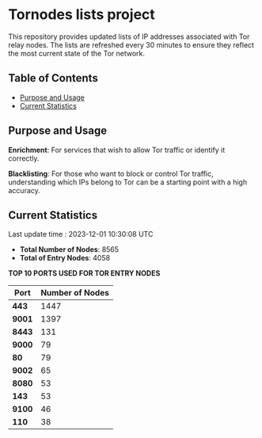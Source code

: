 # Tornodes lists project

This repository provides updated lists of IP addresses associated with Tor relay nodes. The lists are refreshed every 30 minutes to ensure they reflect the most current state of the Tor network.

## Table of Contents

- [Purpose and Usage](#purpose-and-usage)
- [Current Statistics](#current-statistics)


## Purpose and Usage

**Enrichment**: For services that wish to allow Tor traffic or identify it correctly.

**Blacklisting**: For those who want to block or control Tor traffic, understanding which IPs belong to Tor can be a starting point with a high accuracy.

## Current Statistics

Last update time : 2023-12-01 10:30:08 UTC

- **Total Number of Nodes**: 8565
- **Total of Entry Nodes**: 4058

**TOP 10 PORTS USED FOR TOR ENTRY NODES**

| **Port** | **Number of Nodes** |
|------|-----------------|
| **443**   | 1447  |
| **9001**   | 1397  |
| **8443**   | 131  |
| **9000**   | 79  |
| **80**   | 79  |
| **9002**   | 65  |
| **8080**   | 53  |
| **143**   | 53  |
| **9100**   | 46  |
| **110**   | 38  |

